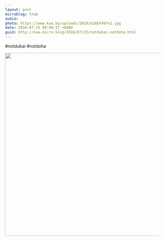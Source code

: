 ```yaml
---
layout: post
microblog: true
audio: 
photo: https://www.kaa.bz/uploads/2018/b28bf49fe1.jpg
date: 2016-07-25 09:40:27 +0400
guid: http://kaa.micro.blog/2016/07/25/notdubai-notdoha.html
---
```

#notdubai #notdoha

<img src="https://www.kaa.bz/uploads/2018/b28bf49fe1.jpg" width="600" height="600" />
